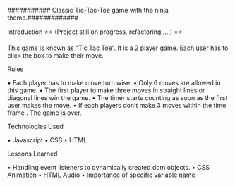 ########### Classic Tic-Tac-Toe game with the ninja theme.#############

Introduction ⭐⭐ (Project still on progress, refactoring ....)  ⭐⭐

This game is known  as “Tic Tac Toe”.  It is a 2 player game. Each user has to click the box to make their move.

Rules

•	Each player has to make move turn wise.
•	Only 6 moves are allowed in this game.
•	The first player to make three moves in straight lines or diagonal lines win the game.
•	The timer starts counting as soon as the first user makes the move.
•	If  each  players don’t make 3 moves within the time frame . The game is over. 

Technologies Used

•	Javascript
•	CSS
•	HTML

Lessons Learned

•	Handling event listeners to dynamically created dom objects.
•	CSS Animation
•	HTML Audio
•	Importance of specific variable name


